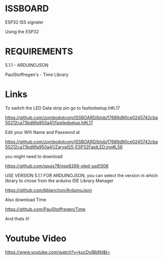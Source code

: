 # ISSBOARD
ESP32 ISS signaler


Using the ESP32

# REQUIREMENTS

 5.1.1 - ARDUINOJSON
 
 PaulStoffregen's - Time Library
 
 
 
# Links
To switch the LED Data strip pin go to  fastledsetup.h#L17

https://github.com/zombodotcom/ISSBOARD/blob/f7689d90ce0245742cba50212ca73bd6fa950a41/fastledsetup.h#L17

Edit your Wifi Name and Password at 

https://github.com/zombodotcom/ISSBOARD/blob/f7689d90ce0245742cba50212ca73bd6fa950a41/ZaryaISS-ESP32FastLED.ino#L56

you might need to download

https://github.com/squix78/esp8266-oled-ssd1306 

USE VERSION 5.1.1 FOR ARDUINOJSON, you can select the version in which library to chose from the arduino IDE Library Manager

https://github.com/bblanchon/ArduinoJson

Also download Time

https://github.com/PaulStoffregen/Time

And thats it!

# Youtube Video
https://www.youtube.com/watch?v=kucDvIBbNiI&t=
